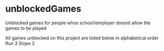 # unblockedGames
Unblocked games for people whos school/employer doesnt allow the games to be played

All games unblocked on this project are listed below in alphabetical order
Run 3
Slope 3
